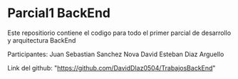 
# Parcial1 BackEnd

Este repositiorio contiene el codigo para todo el primer parcial de desarrollo y arquitectura BackEnd

Participantes:
Juan Sebastian Sanchez Nova
David Esteban Diaz Arguello 

Link del github: "https://github.com/DavidDIaz0504/TrabajosBackEnd"

